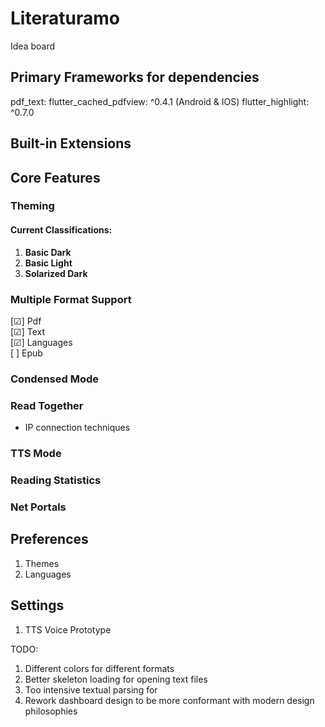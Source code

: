 # Literaturamo

Idea board

## Primary Frameworks for dependencies
pdf_text:
flutter_cached_pdfview: ^0.4.1 (Android & IOS)
flutter_highlight: ^0.7.0

## Built-in Extensions

## Core Features

### Theming

#### Current Classifications:
1. **Basic Dark**
2. **Basic Light**
3. **Solarized Dark**

### Multiple Format Support

[☑] Pdf <br>
[☑] Text <br>
[☑] Languages <br>
[ ] Epub <br>

### Condensed Mode

### Read Together

- IP connection techniques

### TTS Mode
### Reading Statistics
### Net Portals

## Preferences

1. Themes
2. Languages

## Settings

1. TTS Voice Prototype     

TODO:
1. Different colors for different formats
2. Better skeleton loading for opening text files
3. Too intensive textual parsing for
4. Rework dashboard design to be more conformant with modern design philosophies